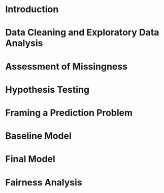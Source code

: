 # Introduction

# Data Cleaning and Exploratory Data Analysis

# Assessment of Missingness

# Hypothesis Testing

# Framing a Prediction Problem

# Baseline Model

# Final Model

# Fairness Analysis